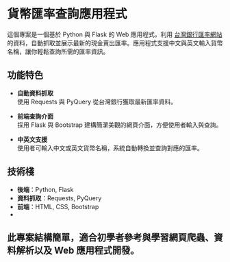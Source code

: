 # 貨幣匯率查詢應用程式
這個專案是一個基於 Python 與 Flask 的 Web 應用程式，利用 [台灣銀行匯率網站](https://rate.bot.com.tw/xrt?Lang=zh-TW) 的資料，自動抓取並展示最新的現金賣出匯率。應用程式支援中文與英文輸入貨幣名稱，讓你輕鬆查詢所需的匯率資訊。

## 功能特色
- **自動資料抓取**  
  使用 Requests 與 PyQuery 從台灣銀行獲取最新匯率資料。

- **前端查詢介面**  
  採用 Flask 與 Bootstrap 建構簡潔美觀的網頁介面，方便使用者輸入與查詢。

- **中英文支援**  
  使用者可輸入中文或英文貨幣名稱，系統自動轉換並查詢對應的匯率。

## 技術棧
- **後端**：Python, Flask  
- **資料抓取**：Requests, PyQuery  
- **前端**：HTML, CSS, Bootstrap
- 
## 此專案結構簡單，適合初學者參考與學習網頁爬蟲、資料解析以及 Web 應用程式開發。

